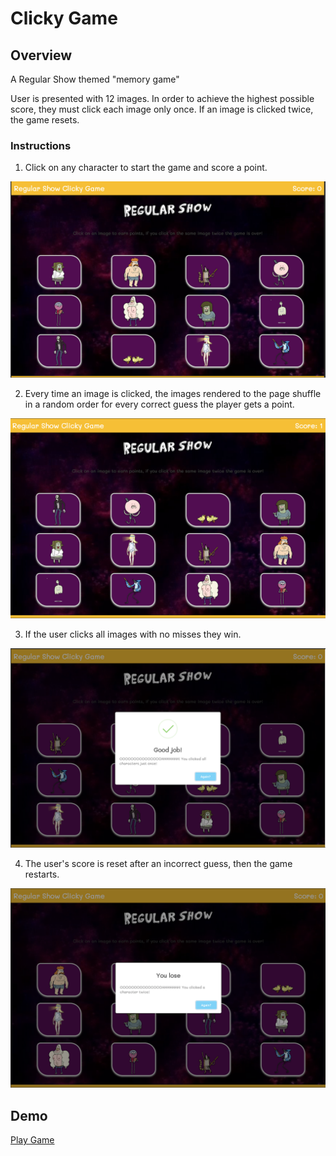 # Clicky Game

## Overview
A Regular Show themed "memory game"

User is presented with 12 images. In order to achieve the highest possible score, they must click each image only once. If an image is clicked twice, the game resets.


### Instructions

1. Click on any character to start the game and score a point.

![Start](https://github.com/gpiercelusk/clicky-game/blob/master/screenshots/start.png)

2. Every time an image is clicked, the images rendered to the page shuffle in a random order for every correct guess the player gets a point.

![Shuffle](https://github.com/gpiercelusk/clicky-game/blob/master/screenshots/show-shuffle.png)

3. If the user clicks all images with no misses they win.

![Win](https://github.com/gpiercelusk/clicky-game/blob/master/screenshots/Win.png)

4. The user's score is reset after an incorrect guess, then the game restarts.

![Lose](https://github.com/gpiercelusk/clicky-game/blob/master/screenshots/Lose.png)



## Demo

[Play Game](https://dry-earth-98207.herokuapp.com/)
